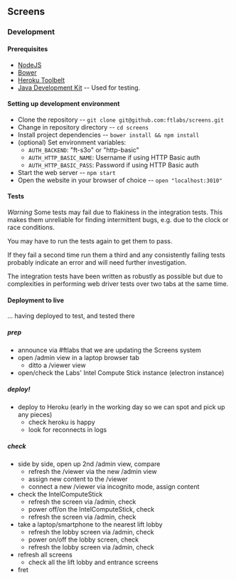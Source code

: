 ## Screens

### Development

#### Prerequisites
- [NodeJS](nodejs.org)
- [Bower](https://www.npmjs.com/package/bower)
- [Heroku Toolbelt](https://toolbelt.heroku.com/)
- [Java Development Kit](http://www.oracle.com/technetwork/java/javase/downloads/index.html) -- Used for testing.

#### Setting up development environment
- Clone the repository -- `git clone git@github.com:ftlabs/screens.git`
- Change in repository directory -- `cd screens`
- Install project dependencies -- `bower install && npm install`
- (optional) Set environment variables:
	- `AUTH_BACKEND`: "ft-s3o" or "http-basic"
	- `AUTH_HTTP_BASIC_NAME`: Username if using HTTP Basic auth
	- `AUTH_HTTP_BASIC_PASS`: Password if using HTTP Basic auth
- Start the web server -- `npm start`
- Open the website in your browser of choice -- `open "localhost:3010"`

#### Tests

*Warning* Some tests may fail due to flakiness in the integration tests. This makes them unreliable for finding intermittent bugs, e.g. due to the clock or race conditions.

You may have to run the tests again to get them to pass.

If they fail a second time run them a third and any consistently failing tests probably indicate an error and will need further investigation.

The integration tests have been written as robustly as possible but due to complexities in performing web driver tests over two tabs at the same time.


#### Deployment to live

... having deployed to test, and tested there

##### prep

- announce via #ftlabs that we are updating the Screens system
- open /admin view in a laptop browser tab
   - ditto a /viewer view
- open/check the Labs' Intel Compute Stick instance (electron instance)

##### deploy!

- deploy to Heroku (early in the working day so we can spot and pick up any pieces)
   - check heroku is happy
   - look for reconnects in logs

##### check

- side by side, open up 2nd /admin view, compare
   - refresh the /viewer via the new /admin view
   - assign new content to the /viewer
   - connect a new /viewer via incognito mode, assign content
- check the IntelComputeStick
   - refresh the screen via /admin, check
   - power off/on the IntelComputeStick, check
   - refresh the screen via /admin, check
- take a laptop/smartphone to the nearest lift lobby
   - refresh the lobby screen via /admin, check
   - power on/off the lobby screen, check
   - refresh the lobby screen via /admin, check
- refresh all screens
   - check all the lift lobby and entrance screens
- fret
